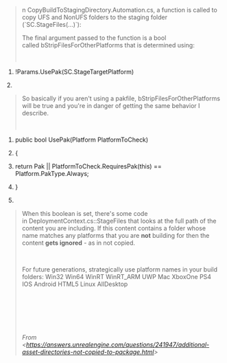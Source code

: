 > n CopyBuildToStagingDirectory.Automation.cs, a function is called to copy UFS and NonUFS folders to the staging folder (\`SC.StageFiles(...)\`):
>
> The final argument passed to the function is a bool called bStripFilesForOtherPlatforms that is determined using:
>
>  

1.  !Params.UsePak(SC.StageTargetPlatform)

<!-- -->

​	2.

> So basically if you aren't using a pakfile, bStripFilesForOtherPlatforms will be true and you're in danger of getting the same behavior I describe.
>
>  

1.  public bool UsePak(Platform PlatformToCheck)

<!-- -->

2. {

<!-- -->

3. return Pak || PlatformToCheck.RequiresPak(this) == Platform.PakType.Always;

<!-- -->

4. }

<!-- -->

5. 

> When this boolean is set, there's some code in DeploymentContext.cs::StageFiles that looks at the full path of the content you are including. If this content contains a folder whose name matches any platforms that you are **not** building for then the content **gets ignored** - as in not copied.
>
>  
>
> For future generations, strategically use platform names in your build folders: Win32 Win64 WinRT WinRT\_ARM UWP Mac XboxOne PS4 IOS Android HTML5 Linux AllDesktop
>
>  
>
>  
>
>  
>
> *From &lt;<https://answers.unrealengine.com/questions/241947/additional-asset-directories-not-copied-to-package.html>&gt;*
